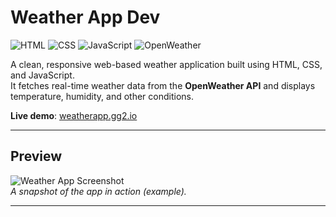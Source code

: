# Weather App Dev

![HTML](https://img.shields.io/badge/HTML-5-orange?logo=html5&logoColor=white)
![CSS](https://img.shields.io/badge/CSS-3-blue?logo=css3&logoColor=white)
![JavaScript](https://img.shields.io/badge/JavaScript-ES6-yellow?logo=javascript&logoColor=black)
![OpenWeather](https://img.shields.io/badge/API-OpenWeatherMap-lightgrey?logo=cloud&logoColor=white)

A clean, responsive web-based weather application built using HTML, CSS, and JavaScript.  
It fetches real-time weather data from the **OpenWeather API** and displays temperature, humidity, and other conditions.

**Live demo**: [weatherapp.gg2.io](https://weatherapp.gg2.io)

---

## Preview

![Weather App Screenshot](https://github.com/user-attachments/assets/9092de67-5f58-475e-a549-76067e3b9cf3)  
*A snapshot of the app in action (example).*

---